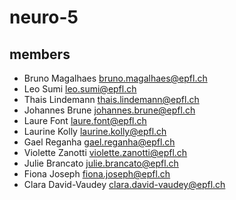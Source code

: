 # neuro-5


## members

- Bruno Magalhaes <bruno.magalhaes@epfl.ch>
- Leo Sumi <leo.sumi@epfl.ch>
- Thais Lindemann <thais.lindemann@epfl.ch>
- Johannes Brune <johannes.brune@epfl.ch>
- Laure Font <laure.font@epfl.ch>
- Laurine Kolly <laurine.kolly@epfl.ch>
- Gael Reganha <gael.reganha@epfl.ch>
- Violette Zanotti <violette.zanotti@epfl.ch>
- Julie Brancato <julie.brancato@epfl.ch> 
- Fiona Joseph <fiona.joseph@epfl.ch>
- Clara David-Vaudey <clara.david-vaudey@epfl.ch>
